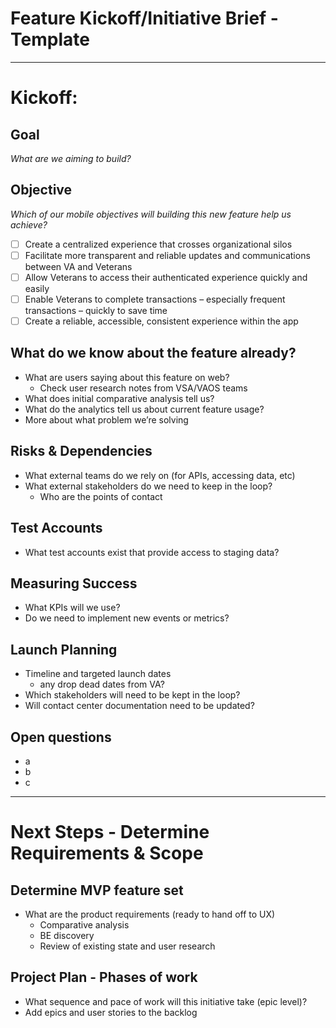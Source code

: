 # Feature Kickoff/Initiative Brief - Template
-------

# Kickoff:

## Goal
_What are we aiming to build?_

## Objective
_Which of our mobile objectives will building this new feature help us achieve?_
- [ ]  Create a centralized experience that crosses organizational silos
- [ ]  Facilitate more transparent and reliable updates and communications between VA and Veterans
- [ ]  Allow Veterans to access their authenticated experience quickly and easily
- [ ]  Enable Veterans to complete transactions – especially frequent transactions – quickly to save time
- [ ]  Create a reliable, accessible, consistent experience within the app

## What do we know about the feature already?
- What are users saying about this feature on web?
  - Check user research notes from VSA/VAOS teams
- What does initial comparative analysis tell us?
- What do the analytics tell us about current feature usage?
- More about what problem we’re solving

## Risks & Dependencies
- What external teams do we rely on (for APIs, accessing data, etc)
- What external stakeholders do we need to keep in the loop?
  - Who are the points of contact

## Test Accounts
- What test accounts exist that provide access to staging data?

## Measuring Success
- What KPIs will we use?
- Do we need to implement new events or metrics?

## Launch Planning
- Timeline and targeted launch dates
  - any drop dead dates from VA?
- Which stakeholders will need to be kept in the loop?
- Will contact center documentation need to be updated?

## Open questions
- a
- b
- c

-------

# Next Steps - Determine Requirements & Scope

## Determine MVP feature set
- What are the product requirements (ready to hand off to UX)
  - Comparative analysis
  - BE discovery
  - Review of existing state and user research


## Project Plan - Phases of work
- What sequence and pace of work will this initiative take (epic level)?
- Add epics and user stories to the backlog
